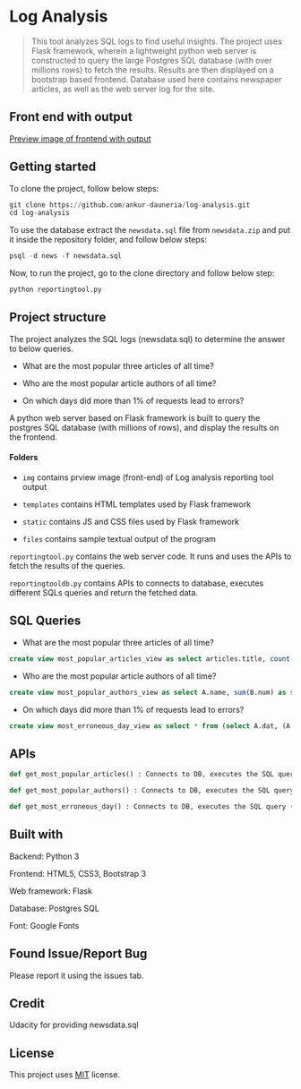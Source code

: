 # Log Analysis

> This tool analyzes SQL logs to find useful insights. The project uses Flask framework, wherein a lightweight python web server is constructed to query the large Postgres SQL database (with over millions rows) to fetch the results. Results are then displayed on a bootstrap based frontend. Database used here contains newspaper articles, as well as the web server log for the site.

## Front end with output

[Preview image of frontend with output](img/log-analysis.png "Preview")

## Getting started

To clone the project, follow below steps:

``` python
git clone https://github.com/ankur-dauneria/log-analysis.git
cd log-analysis
```

To use the database extract the `newsdata.sql` file from `newsdata.zip` and put it inside the repository folder, and follow below steps:

```SQL
psql -d news -f newsdata.sql
```

Now, to run the project, go to the clone directory and follow below step:

``` python
python reportingtool.py
```

## Project structure

The project analyzes the SQL logs (newsdata.sql) to determine the answer to below queries.

 - What are the most popular three articles of all time?

 - Who are the most popular article authors of all time?

 - On which days did more than 1% of requests lead to errors?

A python web server based on Flask framework is built to query the postgres SQL database (with millions of rows), and display the results on the frontend.

#### Folders

 - `img`  contains prview image (front-end) of Log analysis reporting tool output

 - `templates`  contains HTML templates used by Flask framework

 - `static`  contains JS and CSS files used by Flask framework

 - `files`  contains sample textual output of the program

 `reportingtool.py` contains the web server code. It runs and uses the APIs to fetch the results of the queries.

 `reportingtooldb.py` contains APIs to connects to database, executes different SQLs queries and return the fetched data.

## SQL Queries

- What are the most popular three articles of all time?

``` SQL
create view most_popular_articles_view as select articles.title, count(log.ip) as num from articles left join log on log.path like concat('%', articles.slug, '%') group by articles.title order by num desc limit 3;
```

- Who are the most popular article authors of all time?

```SQL
create view most_popular_authors_view as select A.name, sum(B.num) as sumB from (select authors.id, authors.name, count(articles.title) as num from authors left join articles on authors.id = articles.author group by authors.id, authors.name order by num) as A left join (select articles.author, articles.title, count(log.ip) as num from articles left join log on log.path like concat('%', articles.slug, '%') group by articles.author, articles.title order by num desc) as B on A.id = B.author group by A.name order by sumB desc;
```

- On which days did more than 1% of requests lead to errors?

```SQL
create view most_erroneous_day_view as select * from (select A.dat, (A.num * 100 / B.num) as Percentage from (select log.time::timestamp::date as dat, count(log.status) as num from log where log.status like '404%' group by dat order by num) as A join (select log.time::timestamp::date as dat, count(log.status) as num from log group by dat order by num) as B on A.dat = B.dat) as F where F.percentage > 1;
```

## APIs

```python
def get_most_popular_articles() : Connects to DB, executes the SQL query (view) most_popular_articles_view and returns the results. most_popular_articles_view describes 3 most popular articles of all time.
```

```python
def get_most_popular_authors() : Connects to DB, executes the SQL query (view) most_popular_authors_view and returns the results. most_popular_authors_view describes most popular article authors of all time.
````

```python
def get_most_erroneous_day() : Connects to DB, executes the SQL query (view) most_erroneous_day_view and returns the results. most_erroneous_day_view describes days when total HTTP error > 1%.
```

## Built with

Backend: Python 3

Frontend: HTML5, CSS3, Bootstrap 3

Web framework: Flask

Database: Postgres SQL

Font: Google Fonts

## Found Issue/Report Bug

Please report it using the issues tab.

## Credit

Udacity for providing newsdata.sql

## License

This project uses [MIT](License.md) license.
